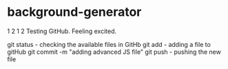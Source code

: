 # background-generator

1 2 1 2 Testing GitHub. Feeling excited.

git status - checking the available files in GitHb
git add - adding a file to gitHub
git commit -m "adding advanced JS file"
git push - pushing the new file
